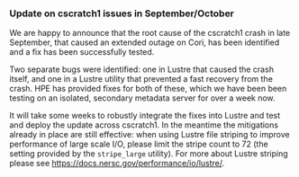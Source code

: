 ### Update on cscratch1 issues in September/October

We are happy to announce that the root cause of the cscratch1 crash in late
September, that caused an extended outage on Cori, has been identified and a 
fix has been successfully tested.

Two separate bugs were identified: one in Lustre that caused the crash 
itself, and one in a Lustre utility that prevented a fast recovery from the 
crash. HPE has provided fixes for both of these, which we have been been 
testing on an isolated, secondary metadata server for over a week now.

It will take some weeks to robustly integrate the fixes into Lustre and test
and deploy the update across cscratch1. In the meantime the mitigations already 
in place are still effective: when using Lustre file striping to improve 
performance of large scale I/O, please limit the stripe count to 72 (the setting
provided by the `stripe_large` utility). For more about Lustre striping please 
see <https://docs.nersc.gov/performance/io/lustre/>.


 

